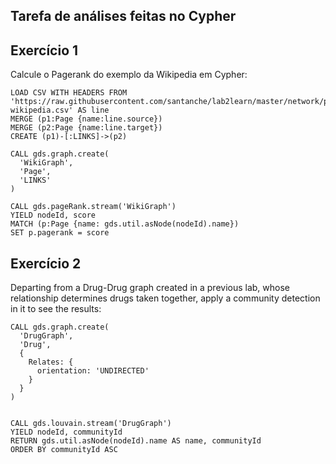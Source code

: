 ## Tarefa de análises feitas no Cypher

## Exercício 1

Calcule o Pagerank do exemplo da Wikipedia em Cypher:

~~~cypher
LOAD CSV WITH HEADERS FROM 'https://raw.githubusercontent.com/santanche/lab2learn/master/network/pagerank/pagerank-wikipedia.csv' AS line
MERGE (p1:Page {name:line.source})
MERGE (p2:Page {name:line.target})
CREATE (p1)-[:LINKS]->(p2)

CALL gds.graph.create(
  'WikiGraph',
  'Page',
  'LINKS'
)

CALL gds.pageRank.stream('WikiGraph')
YIELD nodeId, score
MATCH (p:Page {name: gds.util.asNode(nodeId).name})
SET p.pagerank = score
~~~


## Exercício 2

Departing from a Drug-Drug graph created in a previous lab, whose relationship determines drugs taken together, apply a community detection in it to see the results:

~~~cypher
CALL gds.graph.create(
  'DrugGraph',
  'Drug',
  {
    Relates: {
      orientation: 'UNDIRECTED'
    }
  }
)


CALL gds.louvain.stream('DrugGraph')
YIELD nodeId, communityId
RETURN gds.util.asNode(nodeId).name AS name, communityId
ORDER BY communityId ASC
~~~



